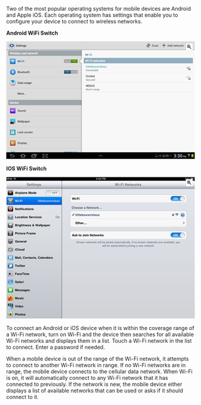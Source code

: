 Two of the most popular operating systems for mobile devices are Android and Apple iOS. Each operating system has settings that enable you to configure your device to connect to wireless networks.

**Android WiFi Switch**

![](img/android-switch.png)

**IOS WiFi Switch**

![](img/ios-switch.png)

To connect an Android or iOS device when it is within the coverage range of a Wi-Fi network, turn on Wi-Fi and the device then searches for all available Wi-Fi networks and displays them in a list. Touch a Wi-Fi network in the list to connect. Enter a password if needed.

When a mobile device is out of the range of the Wi-Fi network, it attempts to connect to another Wi-Fi network in range. If no Wi-Fi networks are in range, the mobile device connects to the cellular data network. When Wi-Fi is on, it will automatically connect to any Wi-Fi network that it has connected to previously. If the network is new, the mobile device either displays a list of available networks that can be used or asks if it should connect to it.

